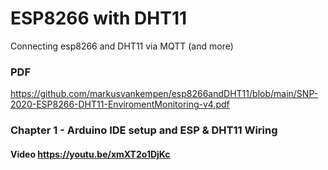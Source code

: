 # ESP8266 with DHT11 
Connecting esp8266 and DHT11 via MQTT (and more) 
### PDF
https://github.com/markusvankempen/esp8266andDHT11/blob/main/SNP-2020-ESP8266-DHT11-EnviromentMonitoring-v4.pdf

### Chapter 1 - Arduino IDE setup and ESP & DHT11 Wiring
#### Video https://youtu.be/xmXT2o1DjKc


